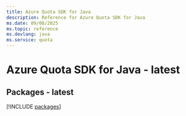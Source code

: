 ```yaml
---
title: Azure Quota SDK for Java
description: Reference for Azure Quota SDK for Java
ms.date: 09/08/2025
ms.topic: reference
ms.devlang: java
ms.service: quota
---
```

# Azure Quota SDK for Java - latest
## Packages - latest
[!INCLUDE [packages](quota-index.md)]